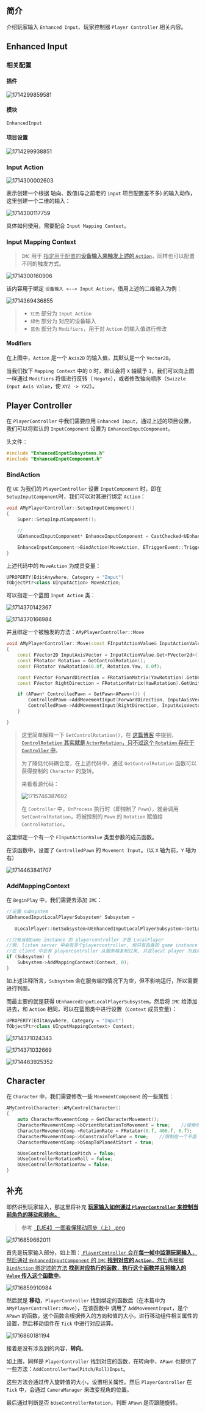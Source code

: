 ## 简介

介绍玩家输入 `Enhanced Input`、玩家控制器 `Player Controller` 相关内容。

## Enhanced Input

### 相关配置

#### 插件

![1714299859581](image/1714299859581.png)

#### 模块

```
EnhancedInput
```

#### 项目设置

![1714299938851](image/1714299938851.png)

### Input Action

![1714300002603](image/1714300002603.png)

表示创建一个根据 轴向、数值(与之前老的 `input` 项目配置差不多) 的输入动作，这里创建一个二维的输入：

![1714300117759](image/1714300117759.png)

具体如何使用，需要配合 `Input Mapping Context`。

### Input Mapping Context

> `IMC` 用于 <u>指定用于配置的**设备输入来触发上述的 `Action`**</u>，同样也可以配置不同的触发方式。

![1714300160906](image/1714300160906.png)

该内容用于绑定 `设备输入 <--> Input Action`，借用上述的二维输入为例：

![1714369436855](image/1714369436855.png)

> - `红色` 部分为 `Input Action`
> - `绿色` 部分为 对应的设备输入
> - `蓝色` 部分为 `Modifiers`，用于对 `Action` 的输入值进行修改

#### Modifiers

在上图中，`Action` 是一个 `Axis2D` 的输入值，其默认是一个 `Vector2D`。

当我们按下 `Mapping Context` 中的 `D` 时，默认会将 `X` 轴赋予 `1`，我们可以向上图一样通过 `Modifiers` 将值进行反转（ `Negate`），或者修改轴向顺序（`Swizzle Input Axis Value`，使 `XYZ -> YXZ`）。

## Player Controller

在 `PlayerController` 中我们需要应用 `Enhanced Input`，通过上述的项目设置，我们可以将默认的 `InputComponent` 设置为 `EnhancedInputComponent`。

头文件：

```C++
#include "EnhancedInputSubsystems.h"
#include "EnhancedInputComponent.h"
```

### BindAction

在 `UE` 为我们的 `PlayerController` 设置 `InputComponent` 时，即在 `SetupInputComponent`时，我们可以对其进行绑定 `Action`：

```C++
void AMyPlayerController::SetupInputComponent()
{
	Super::SetupInputComponent();

	//
	UEnhancedInputComponent* EnhanceInputComponent = CastChecked<UEnhancedInputComponent>(InputComponent);

	EnhanceInputComponent->BindAction(MoveAction, ETriggerEvent::Triggered, this, &AMyPlayerController::Move);
}
```

上述代码中的 `MoveAction` 为成员变量：

```C++
UPROPERTY(EditAnywhere, Category = "Input")
TObjectPtr<class UInputAction> MoveAction;
```

可以指定一个蓝图 `Input Action` 类：

![1714370142367](image/1714370142367.png)

![1714370166984](image/1714370166984.png)

并且绑定一个被触发的方法：`AMyPlayerController::Move`

```c++
void AMyPlayerController::Move(const FInputActionValue& InputActionValue)
{
	const FVector2D InputAxisVector = InputActionValue.Get<FVector2d>();
	const FRotator Rotation = GetControlRotation();
	const FRotator YawRotation(0.0f, Rotation.Yaw, 0.0f);

	const FVector ForwardDirection = FRotationMatrix(YawRotation).GetUnitAxis(EAxis::X);
	const FVector RightDirection = FRotationMatrix(YawRotation).GetUnitAxis(EAxis::Y);

	if (APawn* ControlledPawn = GetPawn<APawn>()) {
		ControlledPawn->AddMovementInput(ForwardDirection, InputAxisVector.Y);
		ControlledPawn->AddMovementInput(RightDirection, InputAxisVector.X);
	}

}
```

> 这里简单解释一下 `GetControlRotation()`，在 [这篇博客](https://www.cnblogs.com/Tonarinototoro/p/13493626.html) 中提到，**<u>`ControlRotation` 其实就是 `ActorRotation`，只不过这个 `Rotation` 存在于 `Controller` 中</u>**。
>
> 为了降低代码耦合度，在上述代码中，通过 `GetControlRotation` 函数可以获得控制的 `Character` 的旋转。
>
> 来看看源代码：
>
> ![1715746387692](image/1715746387692.png)
>
> 在 `Controller` 中，`OnProcess` 执行时（即控制了 `Pawn`），就会调用 `SetControlRotation`，将被控制的 `Pawn` 的 `Rotation` 赋值给 `ControlRotation`。

这里绑定一个有一个 `FInputActionValue` 类型参数的成员函数。

在该函数中，设置了 `ControlledPawn` 的 `Movement Input`。（以 `X` 轴为前，`Y` 轴为右）

![1714463841707](image/1714463841707.png)

### AddMappingContext

在 `BeginPlay` 中，我们需要去添加 `IMC`：

```C++
//设置 subsystem
UEnhancedInputLocalPlayerSubsystem* Subsystem = 
  
   ULocalPlayer::GetSubsystem<UEnhancedInputLocalPlayerSubsystem>(GetLocalPlayer());

//只有当前Game instance 的 playercontroller 才是 LocalPlayer
//例: listen server 中会有多个playercontroller, 但只有自身的 game instance 才是 local player
//在 client 中会有 playercontroller 从服务端复制过来, 并且local player 为自身
if (Subsystem) {
    Subsystem->AddMappingContext(Context, 0);
}
```

如上述注释所言，`Subsystem` 会在服务端的情况下为空，但不影响运行，所以需要进行判断。

而最主要的就是获得 `UEnhancedInputLocalPlayerSubsystem`，然后将 `IMC` 给添加进去，和 `Action` 相同，可以在蓝图类中进行设置（`Context` 成员变量）：

```C++
UPROPERTY(EditAnywhere, Category = "Input")
TObjectPtr<class UInputMappingContext> Context;
```

![1714371024343](image/1714371024343.png)

![1714371032669](image/1714371032669.png)

![1714463925352](image/1714463925352.png)

## Character

在 `Character` 中，我们需要修改一些 `MovementComponent` 的一些属性：

```C++
AMyControlCharacter::AMyControlCharacter()
{
	auto CharacterMovementComp = GetCharacterMovement();
	CharacterMovementComp->bOrientRotationToMovement = true;	//使角色朝向加速方向
	CharacterMovementComp->RotationRate = FRotator(0.f, 400.f, 0.f);	//旋转速率
	CharacterMovementComp->bConstrainToPlane = true;	//限制在一个平面
	CharacterMovementComp->bSnapToPlaneAtStart = true;

	bUseControllerRotationPitch = false;
	bUseControllerRotationRoll = false;
	bUseControllerRotationYaw = false;
}
```

## 补充

即然讲到玩家输入，那这里将补充 **<u>玩家输入如何通过 `PlayerController` 来控制当前角色的移动和转向。</u>**

> 参考 [【UE4】一图看懂移动同步（上）.png](https://github.com/xiaxia9/Game-Development-Notes/blob/main/UE/%E3%80%90UE4%E3%80%91%E4%B8%80%E5%9B%BE%E7%9C%8B%E6%87%82%E7%A7%BB%E5%8A%A8%E5%90%8C%E6%AD%A5%EF%BC%88%E4%B8%8A%EF%BC%89/%E3%80%90UE4%E3%80%91%E4%B8%80%E5%9B%BE%E7%9C%8B%E6%87%82%E7%A7%BB%E5%8A%A8%E5%90%8C%E6%AD%A5%EF%BC%88%E4%B8%8A%EF%BC%89.png)

![1716859662011](image/1716859662011.png)

首先是玩家输入部分，如上图：<u> `PlayerController` 会在**每一帧中监测玩家输入**，然后通过 `EnhancedInputComponent` 的 `IMC` **找到对应的 `Action`**，然后再根据 `BindAction` 绑定过的方法 **找到对应执行的函数**，**执行这个函数并且将输入的 `Value` 传入这个函数中**</u>。

![1716859910984](image/1716859910984.png)

然后就是 **移动**，`PlayerController` 找到绑定的函数后（在本篇中为 `AMyPlayerController::Move`），在该函数中 调用了 `AddMovementInput`，是个 `APawn` 的函数，这个函数会根据传入的方向和值的大小，进行移动组件相关属性的设置，然后移动组件在 `Tick` 中进行对应运算。

![1716860181194](image/1716860181194.png)

接着是没有涉及到的内容，**转向**。

如上图，同样是 `PlayerController` 找到对应的函数，在转向中，`APawn` 也提供了一些方法：`AddControllerYaw(Pitch/Roll)Input`。

这些方法会通过传入旋转值的大小，设置相关属性。然后 `PlayerController` 在 `Tick` 中，会通过 `CameraManager` 来改变视角的位置。

最后通过判断是否 `bUseControllerRotation`，判断 `APawn` 是否跟随旋转。